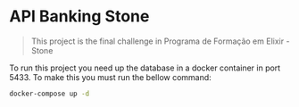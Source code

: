 # API Banking Stone

> This project is the final challenge in Programa de Formação em Elixir - Stone

To run this project you need up the database in a docker container in port 5433. To make this you must run the bellow command:

```sh
docker-compose up -d
```
